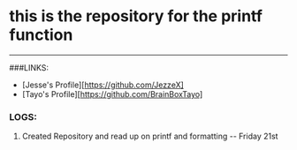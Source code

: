 # this is the repository for the printf function
---
###LINKS:
* [Jesse's Profile][https://github.com/JezzeX]
* [Tayo's Profile][https://github.com/BrainBoxTayo]
### LOGS:
1. Created Repository and read up on printf and formatting -- Friday 21st
